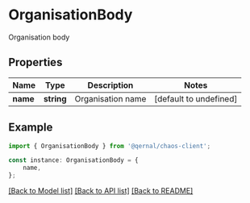 # OrganisationBody

Organisation body

## Properties

Name | Type | Description | Notes
------------ | ------------- | ------------- | -------------
**name** | **string** | Organisation name | [default to undefined]

## Example

```typescript
import { OrganisationBody } from '@qernal/chaos-client';

const instance: OrganisationBody = {
    name,
};
```

[[Back to Model list]](../README.md#documentation-for-models) [[Back to API list]](../README.md#documentation-for-api-endpoints) [[Back to README]](../README.md)
